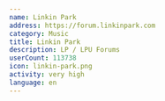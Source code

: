 ```yaml
---
name: Linkin Park
address: https://forum.linkinpark.com
category: Music
title: Linkin Park
description: LP / LPU Forums
userCount: 113738
icon: linkin-park.png
activity: very high
language: en
---
```

